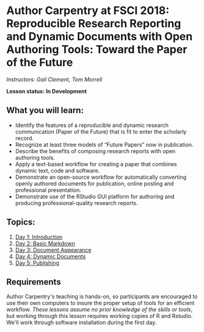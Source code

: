 Author Carpentry at FSCI 2018: Reproducible Research Reporting and Dynamic Documents with Open Authoring Tools: Toward the Paper of the Future
=======

*Instructors: Gail Clement, Tom Morrell*

**Lesson status: In Development**

## What you will learn:
- Identify the features of a reproducible and dynamic research communication (Paper of the Future) that is fit to enter the scholarly record.
- Recognize at least three models of “Future Papers” now in publication.
- Describe the benefits of composing research reports with open authoring tools.
- Apply a text-based workflow for creating a paper that combines dynamic text, code and software.
- Demonstrate an open-source workflow for automatically converting openly authored documents for publication, online posting and professional presentation.
- Demonstrate use of the RStudio GUI platform for authoring and producing professional-quality research reports.

## Topics:

1. [Day 1: Introduction](01-getting-started.html)
2. [Day 2: Basic Markdown](02-markdown-display.html)
3. [Day 3: Document Appearance](03-modifying-appearance.html)
4. [Day 4: Dynamic Documents](04-dynamic.html)
5. [Day 5: Publishing](04-publishing.html)

## Requirements

Author Carpentry's teaching is hands-on, so participants are encouraged to use
their own computers to insure the proper setup of tools for an efficient
workflow.
*These lessons assume no prior knowledge of the skills or tools*, but working
through this lesson requires working copies of R and Rstudio.
We'll work through software installation during the first day. 

                   
